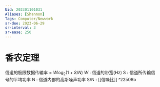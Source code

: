 ```yaml
---
Uid: 202301101031
Aliases: [Shannon]
Tags: Computer/Newwork 
sr-due: 2023-06-29
sr-interval: 3
sr-ease: 250
---
```

# 香农定理

信道的极限数据传输率 = $W\log_2{(1+S/N)}$
$W$ : 信道的带宽(Hz) 
S : 信道所传输信号的平均功率
N : 信道内部的高斯噪声功率
S/N : [[信噪比]] ^22508b